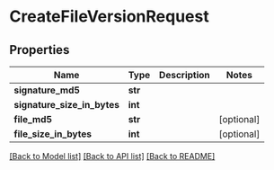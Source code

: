 # CreateFileVersionRequest


## Properties
Name | Type | Description | Notes
------------ | ------------- | ------------- | -------------
**signature_md5** | **str** |  | 
**signature_size_in_bytes** | **int** |  | 
**file_md5** | **str** |  | [optional] 
**file_size_in_bytes** | **int** |  | [optional] 

[[Back to Model list]](../README.md#documentation-for-models) [[Back to API list]](../README.md#documentation-for-api-endpoints) [[Back to README]](../README.md)


